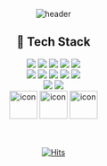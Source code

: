 <div align="center">

  ![header](https://capsule-render.vercel.app/api?type=waving&color=gradient&height=180&section=header&text=Yoonkyoung's%20GitHub&fontSize=45&animation=fadeIn)


  ## 🍭 Tech Stack

  <div>
    <div>
      <img src="https://img.shields.io/badge/HTML5-E34F26?style=flat&logo=Html5&logoColor=white&">
      <img src="https://img.shields.io/badge/CSS3-1572B6?style=flat&logo=Css3&logoColor=white">
      <img src="https://img.shields.io/badge/JavaScript-F7DF1E?style=flat&logo=JavaScript&logoColor=white"/>
      <img src="https://img.shields.io/badge/TavaScript-3178C6?style=flat&logo=JavaScript&logoColor=white"/>
      <img src="https://img.shields.io/badge/Python-3776AB?style=flat&logo=Python&logoColor=white"/>
    <div>
    <div>
      <img src="https://img.shields.io/badge/React-61DAFB?style=flat&logo=React&logoColor=black">
      <img src="https://img.shields.io/badge/Next.js-000000?style=flat&logo=Next.js&logoColor=white">
      <img src="https://img.shields.io/badge/Sass-CC6699?style=flat&logo=Sass&logoColor=white">
      <img src="https://img.shields.io/badge/Tailwind CSS-06B6D4?style=flat&logo=Tailwind CSS&logoColor=white">
      <img src="https://img.shields.io/badge/styled components-DB7093?style=flat&logo=styled-components&logoColor=white"/>
    </div>
    <div>
      <img src="https://img.shields.io/badge/Redux-764ABC?style=flat&logo=Redux&logoColor=white"/>
      <img src="https://img.shields.io/badge/Firebase-FFCA28?style=flat&logo=Firebase&logoColor=white"/>
    </div>
    <div>
      <img src="https://techstack-generator.vercel.app/mysql-icon.svg" alt="icon" width="50" height="50" />
      <img src="https://techstack-generator.vercel.app/jest-icon.svg" alt="icon" width="50" height="50" />
      <img src="https://techstack-generator.vercel.app/github-icon.svg" alt="icon" width="50" height="50" />
    </div>
  </div>

  <br />
  <br />
      
  [![Hits](https://hits.seeyoufarm.com/api/count/incr/badge.svg?url=https%3A%2F%2Fgithub.com%2FYoonkyoungme&count_bg=%23828FAC&title_bg=%23000000&icon=github.svg&icon_color=%23E7E7E7&title=GitHub&edge_flat=false)](https://hits.seeyoufarm.com)
  
</div>

   
